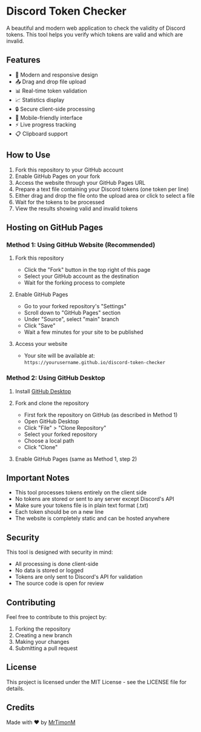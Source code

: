# Discord Token Checker

A beautiful and modern web application to check the validity of Discord tokens. This tool helps you verify which tokens are valid and which are invalid.

## Features

- 🎨 Modern and responsive design
- 📤 Drag and drop file upload
- 📊 Real-time token validation
- 📈 Statistics display
- 🔒 Secure client-side processing
- 📱 Mobile-friendly interface
- ⚡ Live progress tracking
- 📋 Clipboard support

## How to Use

1. Fork this repository to your GitHub account
2. Enable GitHub Pages on your fork
3. Access the website through your GitHub Pages URL
4. Prepare a text file containing your Discord tokens (one token per line)
5. Either drag and drop the file onto the upload area or click to select a file
6. Wait for the tokens to be processed
7. View the results showing valid and invalid tokens

## Hosting on GitHub Pages

### Method 1: Using GitHub Website (Recommended)

1. Fork this repository
   - Click the "Fork" button in the top right of this page
   - Select your GitHub account as the destination
   - Wait for the forking process to complete

2. Enable GitHub Pages
   - Go to your forked repository's "Settings"
   - Scroll down to "GitHub Pages" section
   - Under "Source", select "main" branch
   - Click "Save"
   - Wait a few minutes for your site to be published

3. Access your website
   - Your site will be available at: `https://yourusername.github.io/discord-token-checker`

### Method 2: Using GitHub Desktop

1. Install [GitHub Desktop](https://desktop.github.com/)

2. Fork and clone the repository
   - First fork the repository on GitHub (as described in Method 1)
   - Open GitHub Desktop
   - Click "File" > "Clone Repository"
   - Select your forked repository
   - Choose a local path
   - Click "Clone"

3. Enable GitHub Pages (same as Method 1, step 2)

## Important Notes

- This tool processes tokens entirely on the client side
- No tokens are stored or sent to any server except Discord's API
- Make sure your tokens file is in plain text format (.txt)
- Each token should be on a new line
- The website is completely static and can be hosted anywhere

## Security

This tool is designed with security in mind:
- All processing is done client-side
- No data is stored or logged
- Tokens are only sent to Discord's API for validation
- The source code is open for review

## Contributing

Feel free to contribute to this project by:
1. Forking the repository
2. Creating a new branch
3. Making your changes
4. Submitting a pull request

## License

This project is licensed under the MIT License - see the LICENSE file for details.

## Credits

Made with ❤️ by [MrTimonM](https://github.com/MrTimonM) 
